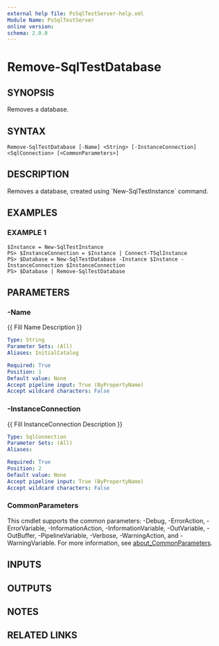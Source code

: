 ```yaml
---
external help file: PsSqlTestServer-help.xml
Module Name: PsSqlTestServer
online version:
schema: 2.0.0
---
```


# Remove-SqlTestDatabase

## SYNOPSIS
Removes a database.

## SYNTAX

```
Remove-SqlTestDatabase [-Name] <String> [-InstanceConnection] <SqlConnection> [<CommonParameters>]
```

## DESCRIPTION
Removes a database, created using \`New-SqlTestInstance\` command.

## EXAMPLES

### EXAMPLE 1
```
$Instance = New-SqlTestInstance
PS> $InstanceConnection = $Instance | Connect-TSqlInstance
PS> $Database = New-SqlTestDatabase -Instance $Instance -InstanceConnection $InstanceConnection
PS> $Database | Remove-SqlTestDatabase
```

## PARAMETERS

### -Name
{{ Fill Name Description }}

```yaml
Type: String
Parameter Sets: (All)
Aliases: InitialCatalog

Required: True
Position: 1
Default value: None
Accept pipeline input: True (ByPropertyName)
Accept wildcard characters: False
```

### -InstanceConnection
{{ Fill InstanceConnection Description }}

```yaml
Type: SqlConnection
Parameter Sets: (All)
Aliases:

Required: True
Position: 2
Default value: None
Accept pipeline input: True (ByPropertyName)
Accept wildcard characters: False
```

### CommonParameters
This cmdlet supports the common parameters: -Debug, -ErrorAction, -ErrorVariable, -InformationAction, -InformationVariable, -OutVariable, -OutBuffer, -PipelineVariable, -Verbose, -WarningAction, and -WarningVariable. For more information, see [about_CommonParameters](http://go.microsoft.com/fwlink/?LinkID=113216).

## INPUTS

## OUTPUTS

## NOTES

## RELATED LINKS
